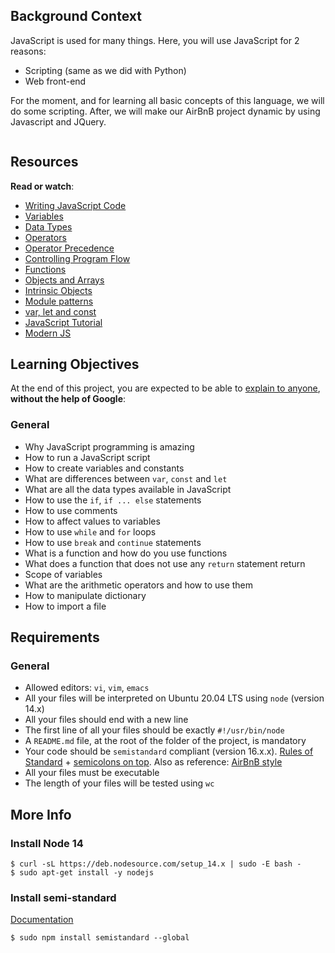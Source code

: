 <div class="well clean" id="project-description">
  <h2>Background Context</h2>

<p>JavaScript is used for many things. Here, you will use JavaScript for 2 reasons:</p>

<ul>
<li>Scripting (same as we did with Python)</li>
<li>Web front-end</li>
</ul>

<p>For the moment, and for learning all basic concepts of this language, we will do some scripting.
After, we will make our AirBnB project dynamic by using Javascript and JQuery.</p>

<p><img src="https://s3.amazonaws.com/intranet-projects-files/holbertonschool-higher-level_programming+/303/Javascript-535.png.jpeg" alt="" style=""></p>

<h2>Resources</h2>

<p><strong>Read or watch</strong>:</p>

<ul>
<li><a href="https://developer.mozilla.org/en-US/docs/Learn/Getting_started_with_the_web/JavaScript_basics" title="Writing JavaScript Code" target="_blank">Writing JavaScript Code</a> </li>
<li><a href="https://developer.mozilla.org/en-US/docs/Learn/JavaScript/First_steps/Variables" title="Variables" target="_blank">Variables</a> </li>
<li><a href="https://developer.mozilla.org/en-US/docs/Web/JavaScript/Data_structures" title="Data Types" target="_blank">Data Types</a> </li>
<li><a href="https://developer.mozilla.org/en-US/docs/Learn/Getting_started_with_the_web/JavaScript_basics" title="Operators" target="_blank">Operators</a> </li>
<li><a href="https://developer.mozilla.org/en-US/docs/Web/JavaScript/Reference/Operators/Operator_Precedence" title="Operator Precedence" target="_blank">Operator Precedence</a> </li>
<li><a href="https://developer.mozilla.org/en-US/docs/Web/JavaScript/Guide/Control_flow_and_error_handling" title="Controlling Program Flow" target="_blank">Controlling Program Flow</a> </li>
<li><a href="https://developer.mozilla.org/en-US/docs/Learn/JavaScript/Building_blocks/Functions" title="Functions" target="_blank">Functions</a> </li>
<li><a href="https://developer.mozilla.org/en-US/docs/Learn/JavaScript/Objects" title="Objects and Arrays" target="_blank">Objects and Arrays</a> </li>
<li><a href="https://developer.mozilla.org/en-US/docs/Learn/JavaScript/Objects" title="Intrinsic Objects" target="_blank">Intrinsic Objects</a> </li>
<li><a href="http://darrenderidder.github.io/talks/ModulePatterns/#/" title="Module patterns" target="_blank">Module patterns</a> </li>
<li><a href="https://www.youtube.com/watch?v=sjyJBL5fkp8" title="var, let and const" target="_blank">var, let and const</a> </li>
<li><a href="https://www.youtube.com/watch?v=vZBCTc9zHtI" title="JavaScript Tutorial" target="_blank">JavaScript Tutorial</a> </li>
<li><a href="https://github.com/mbeaudru/modern-js-cheatsheet" title="Modern JS" target="_blank">Modern JS</a> </li>
</ul>

<h2>Learning Objectives</h2>

<p>At the end of this project, you are expected to be able to <a href="/rltoken/kr1GDINhryJdjBSzQxCv0w" title="explain to anyone" target="_blank">explain to anyone</a>, <strong>without the help of Google</strong>:</p>

<h3>General</h3>

<ul>
<li>Why JavaScript programming is amazing</li>
<li>How to run a JavaScript script</li>
<li>How to create variables and constants</li>
<li>What are differences between <code>var</code>, <code>const</code> and <code>let</code></li>
<li>What are all the data types available in JavaScript</li>
<li>How to use the <code>if</code>, <code>if ... else</code> statements</li>
<li>How to use comments</li>
<li>How to affect values to variables</li>
<li>How to use <code>while</code> and <code>for</code> loops</li>
<li>How to use <code>break</code> and <code>continue</code> statements</li>
<li>What is a function and how do you use functions</li>
<li>What does a function that does not use any <code>return</code> statement return</li>
<li>Scope of variables</li>
<li>What are the arithmetic operators and how to use them</li>
<li>How to manipulate dictionary</li>
<li>How to import a file</li>
</ul>

<h2>Requirements</h2>

<h3>General</h3>

<ul>
<li>Allowed editors: <code>vi</code>, <code>vim</code>, <code>emacs</code></li>
<li>All your files will be interpreted on Ubuntu 20.04 LTS using <code>node</code> (version 14.x)</li>
<li>All your files should end with a new line</li>
<li>The first line of all your files should be exactly <code>#!/usr/bin/node</code></li>
<li>A <code>README.md</code> file, at the root of the folder of the project, is mandatory</li>
<li>Your code should be <code>semistandard</code> compliant (version 16.x.x). <a href="/rltoken/EK3q1S4Ouo08kTMI42cSig" title="Rules of Standard" target="_blank">Rules of Standard</a> + <a href="/rltoken/FuXjfOYe18hUXCDoyMxBSg" title="semicolons on top" target="_blank">semicolons on top</a>. Also as reference: <a href="/rltoken/iIDdBVB4HNhPpb_5e5L-Qg" title="AirBnB style" target="_blank">AirBnB style</a></li>
<li>All your files must be executable</li>
<li>The length of your files will be tested using <code>wc</code></li>
</ul>

<h2>More Info</h2>

<h3>Install Node 14</h3>

<pre><code>$ curl -sL https://deb.nodesource.com/setup_14.x | sudo -E bash -
$ sudo apt-get install -y nodejs
</code></pre>

<h3>Install semi-standard</h3>

<p><a href="/rltoken/FuXjfOYe18hUXCDoyMxBSg" title="Documentation" target="_blank">Documentation</a></p>

<pre><code>$ sudo npm install semistandard --global
</code></pre>

</div>
